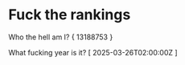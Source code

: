 # Fuck the rankings

Who the hell am I?
{ 13188753 }

What fucking year is it?
[ 2025-03-26T02:00:00Z ]
